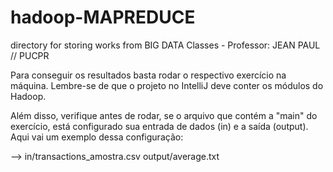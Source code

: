 # hadoop-MAPREDUCE
directory for storing works from BIG DATA Classes - Professor: JEAN PAUL // PUCPR

Para conseguir os resultados basta rodar o respectivo exercício na máquina. Lembre-se de que o projeto no IntelliJ deve conter os módulos do Hadoop.

Além disso, verifique antes de rodar, se o arquivo que contém a "main" do exercício, está configurado sua entrada de dados (in) e a saída (output).
Aqui vai um exemplo dessa configuração: 

--> in/transactions_amostra.csv output/average.txt
 
